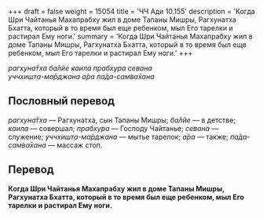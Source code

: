 +++
draft = false
weight = 15054
title = 'ЧЧ Ади 10.155'
description = 'Когда Шри Чайтанья Махапрабху жил в доме Тапаны Мишры, Рагхунатха Бхатта, который в то время был еще ребенком, мыл Его тарелки и растирал Ему ноги.'
summary = 'Когда Шри Чайтанья Махапрабху жил в доме Тапаны Мишры, Рагхунатха Бхатта, который в то время был еще ребенком, мыл Его тарелки и растирал Ему ноги.'
+++

_рагхуна̄тха ба̄лйе каила прабхура севана  
уччхишт̣а-ма̄рджана а̄ра па̄да-сам̇ва̄хана_

## Пословный перевод

_рагхуна̄тха_ — Рагхунатха, сын Тапаны Мишры; _ба̄лйе_ — в детстве; _каила_ — совершал; _прабхура_ — Господу Чайтанье; _севана_ — служение; _уччхишт̣а_\-_ма̄рджана_ — мытье тарелок; _а̄ра_ — также; _па̄да_\-_сам̇ва̄хана_ — массаж стоп.

## Перевод

**Когда Шри Чайтанья Махапрабху жил в доме Тапаны Мишры, Рагхунатха Бхатта, который в то время был еще ребенком, мыл Его тарелки и растирал Ему ноги.**

